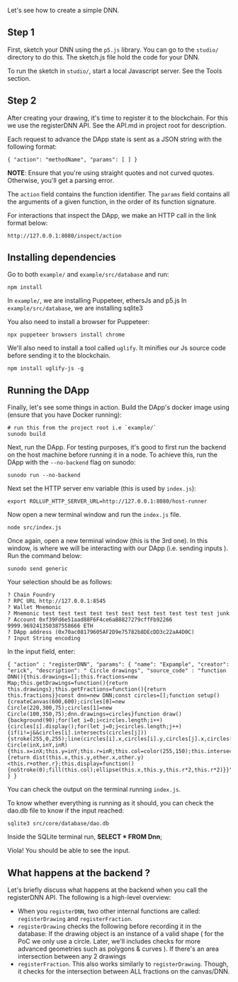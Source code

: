 Let's see how to create a simple DNN.

## Step 1

First, sketch your DNN using the `p5.js` library. You can go to the `studio/` directory to do this. The sketch.js file hold the code for your DNN. 

To run the sketch in `studio/`, start a local Javascript server. See the Tools section.

## Step 2

After creating your drawing, it's time to register it to the blockchain. For this we use the registerDNN API. See the API.md in project root for description.

Each request to advance the DApp state is sent as a JSON string with the following format:

```
{ "action": "methodName", "params": [ ] }
```
**NOTE**: Ensure that you're using straight quotes and not curved quotes. Otherwise, you'll get a parsing error.

The `action` field contains the function identifier. The `params` field contains all the arguments of a given function, in the order of its function signature.

For interactions that inspect the DApp, we make an HTTP call in the link format below:

```
http://127.0.0.1:8080/inspect/action

```

## Installing dependencies

Go to both `example/` and `example/src/database` and run:

```
npm install
```

In  `example/`, we are installing Puppeteer, ethersJs and p5.js
In  `example/src/database`, we are installing sqlite3

You also need to install a browser for Puppeteer:
 
 ```
 npx puppeteer browsers install chrome
 ```

We'll also need to install a tool called `uglify`. It minifies our Js source code before sending it to the blockchain.

```
npm install uglify-js -g
```

## Running the DApp 

Finally, let's see some things in action. Build the DApp's docker image using (ensure that you have Docker running):

```
# run this from the project root i.e `example/`
sunodo build
```

Next, run the DApp. For testing purposes, it's good to first run the backend on the host machine before running it in a node. To achieve this, run the DApp with the `--no-backend` flag on sunodo:

```
sunodo run --no-backend
```

Next set the HTTP server env variable (this is used by `index.js`):

```
export ROLLUP_HTTP_SERVER_URL=http://127.0.0.1:8080/host-runner
```

Now open a new terminal window and run the `index.js` file.

```
node src/index.js

```
Once again, open a new terminal window (this is the 3rd one). In this window, is where we will be interacting with our DApp (i.e. sending inputs ). Run the command below:

```
sunodo send generic 
```

Your selection should be as follows:

```
? Chain Foundry
? RPC URL http://127.0.0.1:8545
? Wallet Mnemonic
? Mnemonic test test test test test test test test test test test junk
? Account 0xf39Fd6e51aad88F6F4ce6aB8827279cffFb92266 9999.969241350387558666 ETH
? DApp address (0x70ac08179605AF2D9e75782b8DEcDD3c22aA4D0C)
? Input String encoding
```

In the input field, enter: 

```
{ "action" : "registerDNN", "params": { "name": "Expample", "creator": "erick", "description": " Circle drawings", "source_code" : "function DNN(){this.drawings=[];this.fractions=new Map;this.getDrawings=function(){return this.drawings};this.getFractions=function(){return this.fractions}}const dnn=new DNN;const circles=[];function setup(){createCanvas(600,600);circles[0]=new Circle(220,300,75);circles[1]=new Circle(100,350,75);dnn.drawings=circles}function draw(){background(90);for(let i=0;i<circles.length;i++){circles[i].display();for(let j=0;j<circles.length;j++){if(i!=j&&circles[i].intersects(circles[j])){stroke(255,0,255);line(circles[i].x,circles[i].y,circles[j].x,circles[j].y)}}}}function Circle(inX,inY,inR){this.x=inX;this.y=inY;this.r=inR;this.col=color(255,150);this.intersects=function(other){return dist(this.x,this.y,other.x,other.y)<this.r+other.r};this.display=function(){noStroke(0);fill(this.col);ellipse(this.x,this.y,this.r*2,this.r*2)}}" } }
```

You can check the output on the terminal running `index.js`.

To know whether everything is running as it should, you can check the dao.db file to know if the input reached:

```
sqlite3 src/core/database/dao.db
```
Inside the SQLite terminal run, **SELECT * FROM Dnn**;

Viola! You should be able to see the input.

## What happens at the backend ?

Let's briefly discuss what happens at the backend when you call the registerDNN API. The following is a high-level overview:

- When you `registerDNN`, two other internal functions are called: `registerDrawing` and `registerFraction`. 
- `registerDrawing` checks the following before recording it in the database: 
If the drawing object is an instance of a valid shape ( for the PoC we only use a circle. Later, we'll includes checks for more advanced geometries such as polygons & curves ). 
If there's an area intersection between any 2 drawings 
- `registerFraction`.  This also works similarly to `registerDrawing`. Though, it checks for the intersection between ALL fractions on the canvas/DNN.
